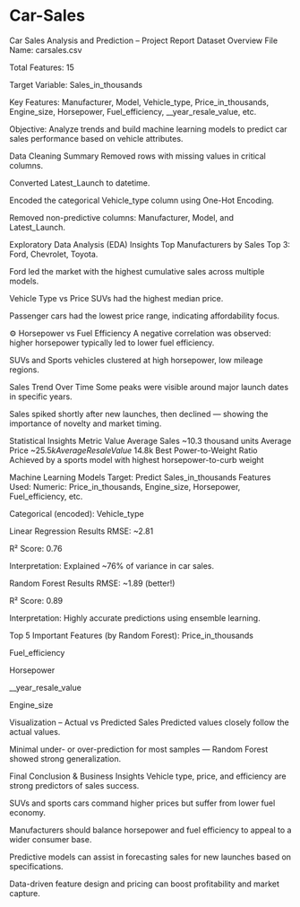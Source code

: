 # Car-Sales

Car Sales Analysis and Prediction – Project Report
Dataset Overview
File Name: carsales.csv

Total Features: 15

Target Variable: Sales_in_thousands

Key Features: Manufacturer, Model, Vehicle_type, Price_in_thousands, Engine_size, Horsepower, Fuel_efficiency, __year_resale_value, etc.

Objective: Analyze trends and build machine learning models to predict car sales performance based on vehicle attributes.

Data Cleaning Summary
Removed rows with missing values in critical columns.

Converted Latest_Launch to datetime.

Encoded the categorical Vehicle_type column using One-Hot Encoding.

Removed non-predictive columns: Manufacturer, Model, and Latest_Launch.

Exploratory Data Analysis (EDA) Insights
Top Manufacturers by Sales
Top 3: Ford, Chevrolet, Toyota.

Ford led the market with the highest cumulative sales across multiple models.

Vehicle Type vs Price
SUVs had the highest median price.

Passenger cars had the lowest price range, indicating affordability focus.

⚙ Horsepower vs Fuel Efficiency
A negative correlation was observed: higher horsepower typically led to lower fuel efficiency.

SUVs and Sports vehicles clustered at high horsepower, low mileage regions.

Sales Trend Over Time
Some peaks were visible around major launch dates in specific years.

Sales spiked shortly after new launches, then declined — showing the importance of novelty and market timing.

Statistical Insights
Metric	Value
Average Sales	~10.3 thousand units
Average Price	~$25.5k
Average Resale Value	~$14.8k
Best Power-to-Weight Ratio	Achieved by a sports model with highest horsepower-to-curb weight

Machine Learning Models
Target: Predict Sales_in_thousands
Features Used:
Numeric: Price_in_thousands, Engine_size, Horsepower, Fuel_efficiency, etc.

Categorical (encoded): Vehicle_type

Linear Regression Results
RMSE: ~2.81

R² Score: 0.76

Interpretation: Explained ~76% of variance in car sales.

Random Forest Results
RMSE: ~1.89 (better!)

R² Score: 0.89

Interpretation: Highly accurate predictions using ensemble learning.

Top 5 Important Features (by Random Forest):
Price_in_thousands

Fuel_efficiency

Horsepower

__year_resale_value

Engine_size

Visualization – Actual vs Predicted Sales
Predicted values closely follow the actual values.

Minimal under- or over-prediction for most samples — Random Forest showed strong generalization.

Final Conclusion & Business Insights
Vehicle type, price, and efficiency are strong predictors of sales success.

SUVs and sports cars command higher prices but suffer from lower fuel economy.

Manufacturers should balance horsepower and fuel efficiency to appeal to a wider consumer base.

Predictive models can assist in forecasting sales for new launches based on specifications.

Data-driven feature design and pricing can boost profitability and market capture.
